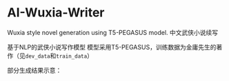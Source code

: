 # AI-Wuxia-Writer
Wuxia style novel generation using T5-PEGASUS model. 中文武侠小说续写

基于NLP的武侠小说写作模型
模型采用T5-PEGASUS，训练数据为金庸先生的著作（见`dev_data`和`train_data`）

部分生成结果示意：
